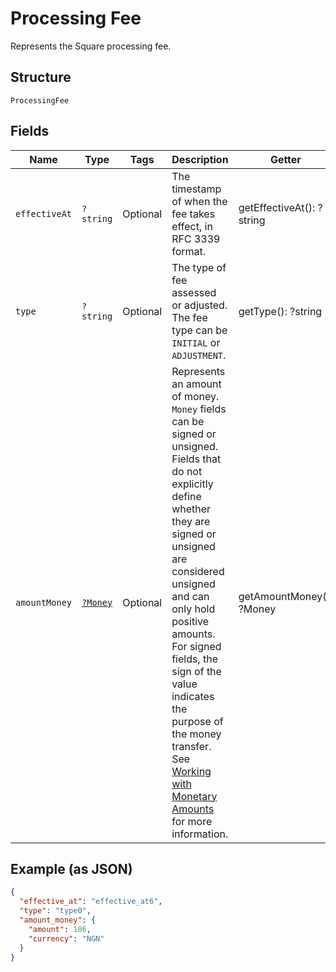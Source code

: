 
# Processing Fee

Represents the Square processing fee.

## Structure

`ProcessingFee`

## Fields

| Name | Type | Tags | Description | Getter | Setter |
|  --- | --- | --- | --- | --- | --- |
| `effectiveAt` | `?string` | Optional | The timestamp of when the fee takes effect, in RFC 3339 format. | getEffectiveAt(): ?string | setEffectiveAt(?string effectiveAt): void |
| `type` | `?string` | Optional | The type of fee assessed or adjusted. The fee type can be `INITIAL` or `ADJUSTMENT`. | getType(): ?string | setType(?string type): void |
| `amountMoney` | [`?Money`](../../doc/models/money.md) | Optional | Represents an amount of money. `Money` fields can be signed or unsigned.<br>Fields that do not explicitly define whether they are signed or unsigned are<br>considered unsigned and can only hold positive amounts. For signed fields, the<br>sign of the value indicates the purpose of the money transfer. See<br>[Working with Monetary Amounts](https://developer.squareup.com/docs/build-basics/working-with-monetary-amounts)<br>for more information. | getAmountMoney(): ?Money | setAmountMoney(?Money amountMoney): void |

## Example (as JSON)

```json
{
  "effective_at": "effective_at6",
  "type": "type0",
  "amount_money": {
    "amount": 186,
    "currency": "NGN"
  }
}
```

